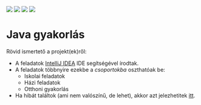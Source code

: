 [<img src="https://img.shields.io/github/last-commit/arondev/java_gyakorlas.svg">](https://github.com/arondev/java_gyakorlas/commits/master) [<img src="https://img.shields.io/github/issues-raw/arondev/java_gyakorlas.svg">](https://github.com/arondev/java_gyakorlas/issues) [<img src="https://img.shields.io/discord/551481831309180928.svg?label=discord">](https://discord.gg/FcMepyM) [<img src="https://img.shields.io/github/search/arondev/java_gyakorlas/goto.svg?label=visits">](https://github.com/arondev/java_gyakorlas/)
# Java gyakorlás 

Rövid ismertető a projekt(ek)ről: 
* A feladatok [IntelliJ IDEA][IDEA] IDE segítségével írodtak. 
* A feladatok többnyire ezekbe a _csoportokba_ oszthatóak be:
    * Iskolai feladatok
    * Házi feladatok
    * Otthoni gyakorlás
 * Ha hibát találtok (ami nem valószínű, de lehet), akkor azt jelezhetitek [itt][issues].



[IDEA]: https://www.jetbrains.com/idea/
[Issues]: https://github.com/arondev/java_gyakorlas/issues
